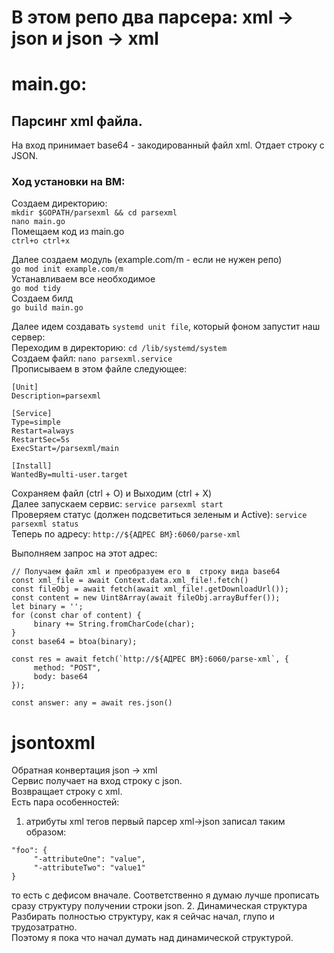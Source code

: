 # В этом репо два парсера: xml -> json и json -> xml
# main.go:  
## Парсинг xml файла.  
На вход принимает base64 - закодированный файл xml. Отдает строку с JSON.  

### Ход установки на ВМ:  

Создаем директорию:  
`mkdir $GOPATH/parsexml && cd parsexml`  
`nano main.go`  
Помещаем код из main.go  
`ctrl+o ctrl+x`  

Далее создаем модуль (example.com/m - если не нужен репо)  
`go mod init example.com/m`  
Устанавливаем все необходимое  
`go mod tidy`  
Создаем билд  
`go build main.go`  

Далее идем создавать `systemd unit file`, который фоном запустит наш сервер:  
Переходим в директорию: `cd /lib/systemd/system`  
Создаем файл: `nano parsexml.service`  
Прописываем в этом файле следующее:  
```
[Unit]
Description=parsexml

[Service]
Type=simple
Restart=always
RestartSec=5s
ExecStart=/parsexml/main

[Install]
WantedBy=multi-user.target
```
Сохраняем файл (ctrl + O) и Выходим (ctrl + X)  
Далее запускаем сервис: `service parsexml start`  
Проверяем статус (должен подсветиться зеленым и Active): `service parsexml status`  
Теперь по адресу: `http://${АДРЕС ВМ}:6060/parse-xml`  

Выполняем запрос на этот адрес:  
```
// Получаем файл xml и преобразуем его в  строку вида base64
const xml_file = await Context.data.xml_file!.fetch()                        
const fileObj = await fetch(await xml_file!.getDownloadUrl());
const content = new Uint8Array(await fileObj.arrayBuffer());
let binary = '';
for (const char of content) {
     binary += String.fromCharCode(char);
}
const base64 = btoa(binary);

const res = await fetch(`http://${АДРЕС ВМ}:6060/parse-xml`, {
     method: "POST",
     body: base64
});

const answer: any = await res.json()
```

# jsontoxml
Обратная конвертация json -> xml  
Сервис получает на вход строку с json.  
Возвращает строку с xml.  
Есть пара особенностей:  
1. атрибуты xml тегов первый парсер xml->json записал таким образом: 
```
"foo": {
     "-attributeOne": "value",
     "-attributeTwo": "value1"
}
```
то есть с дефисом вначале. Соответственно я думаю лучше прописать сразу структуру получении строки json.
2. Динамическая структура  
Разбирать полностью структуру, как я сейчас начал, глупо и трудозатратно.  
Поэтому я пока что начал думать над динамической структурой.
